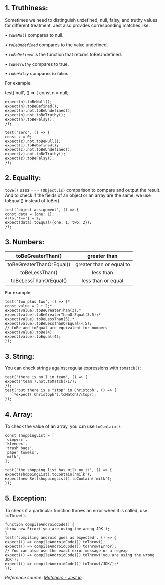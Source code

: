 ## 1. Truthiness:

Sometimes we need to distinguish undefined, null, falsy, and truthy values for different treatment. Jest also provides corresponding matches like:

• *`toBeNull`* compares to null.

• *`toBeUndefined`* compares to the value undefined.

• *`toBeDefined`* is the function that returns toBeUndefined.

• *`toBeTruthy`* compares to true.

• *`toBeFalsy`* compares to false.

For example:

test('null', () => {
const n = null;
```
expect(n).toBeNull();
expect(n).toBeDefined();
expect(n).not.toBeUndefined();
expect(n).not.toBeTruthy();
expect(n).toBeFalsy();
});

test('zero', () => {
const z = 0;
expect(z).not.toBeNull();
expect(z).toBeDefined();
expect(z).not.toBeUndefined();
expect(z).not.toBeTruthy();
expect(z).toBeFalsy();
});
```

## 2. Equality:

`toBe()` uses === `(Object.is)` comparison to compare and output the result.
And to check if the fields of an object or an array are the same, we use toEqual() instead of toBe().

```
test('object assignment', () => {
const data = {one: 1};
data['two'] = 2;
expect(data).toEqual({one: 1, two: 2});
});
```

## 3. Numbers:

|toBeGreaterThan()|greater than|
| :-: | :-: |
|toBeGreaterThanOrEqual()|greater than or equal to|
|toBeLessThan()|less than|
|toBeLessThanOrEqual()|less than or equal|

For example:
```
test('two plus two', () => {*
const value = 2 + 2;*
expect(value).toBeGreaterThan(3);*
expect(value).toBeGreaterThanOrEqual(3.5);*
expect(value).toBeLessThan(5);*
expect(value).toBeLessThanOrEqual(4.5);
// toBe and toEqual are equivalent for numbers
expect(value).toBe(4);
expect(value).toEqual(4);
});
```

## 3. String:
You can check strings against regular expressions with `toMatch()`:
```
test('there is no I in team', () => {
expect('team').not.toMatch(/I/);
});
test('but there is a "stop" in Christoph', () => {
`  `*expect('Christoph').toMatch(/stop/);
});
```

## 4. Array:
To check the value of an array, you can use `toContain()`.
```
const shoppingList = [
'diapers',
'kleenex',
'trash bags',
'paper towels',
'milk',
];

test('the shopping list has milk on it', () => {
expect(shoppingList).toContain('milk');
expect(new Set(shoppingList)).toContain('milk');
});
```


## 5. Exception:

To check if a particular function throws an error when it is called, use `toThrow()`.
```
function compileAndroidCode() {
throw new Error('you are using the wrong JDK');
}
test('compiling android goes as expected', () => {
expect(() => compileAndroidCode()).toThrow();
expect(() => compileAndroidCode()).toThrow(Error);
// You can also use the exact error message or a regexp
expect(() => compileAndroidCode()).toThrow('you are using the wrong JDK');
expect(() => compileAndroidCode()).toThrow(/JDK/);*
});
```
*Reference source:  [Matchers - Jest.io](https://jestjs.io/docs/using-matchers)*
